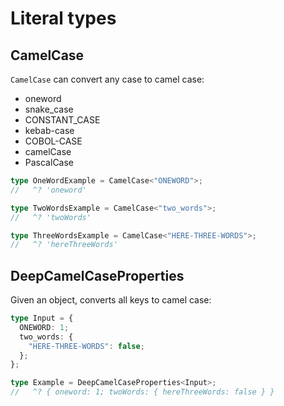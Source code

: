 # Literal types

## CamelCase

`CamelCase` can convert any case to camel case:

- oneword
- snake_case
- CONSTANT_CASE
- kebab-case
- COBOL-CASE
- camelCase
- PascalCase

```typescript
type OneWordExample = CamelCase<"ONEWORD">;
//   ^? 'oneword'

type TwoWordsExample = CamelCase<"two_words">;
//   ^? 'twoWords'

type ThreeWordsExample = CamelCase<"HERE-THREE-WORDS">;
//   ^? 'hereThreeWords'
```

## DeepCamelCaseProperties

Given an object, converts all keys to camel case:

```typescript
type Input = {
  ONEWORD: 1;
  two_words: {
    "HERE-THREE-WORDS": false;
  };
};

type Example = DeepCamelCaseProperties<Input>;
//   ^? { oneword: 1; twoWords: { hereThreeWords: false } }
```
